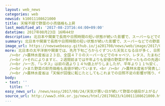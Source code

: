 ```yaml
---
layout: web_news
categories: web
newsid: k10011108621000
title: 天候不順で野菜の小売価格も上昇
last_modified_at: '2017-08-23T16:44:00+09:00'
datetime: 2017年08月23日 16時44分
description: 北日本や関東で長雨や日照時間の短い状態が続いた影響で、スーパーなどでの野菜の小売価格が先週、値上がりし、きゅうりやトマトは平年より１割以上高くなっていることが農林水産省の調べでわかりました。
summary: 北日本や関東で長雨や日照時間の短い状態が続いた影響で、スーパーなどでの野菜の小売価格が先週、値上がりし、きゅうりやトマトは平年より１割以上高くなっていることが農林水産省の調べでわかりました。
image_url: https://newswebeasy.github.io/ja201708/news/web/image/2017/08/24/k10011108621000.jpg
more: 北日本の太平洋側や関東では、先月下旬ごろからぐずついた天気となる日が多く、日照時間が平年を大幅に下回ったり気温が低くなったりして、一部の野菜で生育や収穫作業に遅れが出ています。<br
  /><br />農林水産省は２３日、全国４７０のスーパーなどでのキャベツ、レタス、たまねぎ、きゅうり、トマトの５品目の小売価格を調べる「食品価格動向調査」の先週の結果を発表しました。<br
  /><br />それによりますと、２週間前までは平年よりも安値の野菜が多かったものの先週の１キロ当たりの小売価格は「きゅうり」が前の週より１９％値上がりし平年と比べて１４％高くなったほか、「トマト」は前の週より１２％値上がりし平年と比べて１３％、「キャベツ」は前の週より２６％値上がりし平年と比べて４％それぞれ高くなりました。<br
  /><br />一方、「レタス」は前の週より１４％値上がりしましたが、平年より１１％安く、「たまねぎ」は前の週より１％値上がりしましたが、平年より１５％安くなっています。<br
  /><br />また野菜の卸売価格も高値が続いています。<br /><br />農林水産省が発表した東京都中央卸売市場での２１日時点での卸売価格は平年と比べて「ねぎ」が５４％、「ピーマン」が５０％、「はくさい」が４４％高くなっています。<br
  /><br />農林水産省は「天候が回復に転じたとしてもこれまでの日照不足の影響が残り、今月いっぱいは価格が高い状態が続くのではないか」と話しています。
body:
- text: ''
  title: ''
easy_news_url: /news/easy/2017/08/24/天気が悪い日が続いて野菜の値段が上がる/
source_url: http://www3.nhk.or.jp/news/html/20170823/k10011108621000.html
...
```

